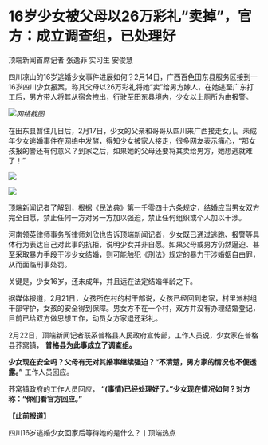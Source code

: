 # 16岁少女被父母以26万彩礼“卖掉”，官方：成立调查组，已处理好

顶端新闻首席记者 张逸菲 实习生 安俊慧

四川凉山的16岁逃婚少女事件进展如何？2月14日，广西百色田东县服务区接到一16岁四川少女报案，称其父母以26万彩礼将她“卖”给男方嫁人，在她逃至广东打工后，男方带人将其从宿舍拽出，行驶至田东县境内，少女以上厕所为由报警。

![](https://inews.gtimg.com/newsapp_bt/0/15681588975/1000)_网络截图_

在田东县暂住几日后，2月17日，少女的父亲和哥哥从四川来广西接走女儿。未成年少女逃婚事件在网络中发酵，得知少女被家人接走，很多网友表示痛心，“那女孩报的警还有何意义？到家之后，如果她的父母还要将其卖给男方，她想逃就难了！”

![](https://inews.gtimg.com/newsapp_bt/0/15681588977/1000)

![](https://inews.gtimg.com/newsapp_bt/0/15681588974/1000)

顶端新闻记者了解到，根据《民法典》第一千零四十六条规定，结婚应当男女双方完全自愿，禁止任何一方对另一方加以强迫，禁止任何组织或个人加以干涉。

河南领英律师事务所律师刘欣也告诉顶端新闻记者，少女既已通过逃跑、报警等具体行为表达自己对此事的抗拒，说明少女并非自愿。如果父母或男方仍然逼迫、甚至采取暴力手段干涉少女结婚，则可能触犯《刑法》规定的暴力干涉婚姻自由罪，从而面临刑事处罚。

关键是，少女16岁，还未成年，并且远在法定结婚年龄之下。

据媒体报道，2月21日，女孩所在村的村干部说，女孩已经回到老家，村里派村组干部守护，女孩的安全得到保障。男女方不在一个村，双方并没有办理结婚登记，目前已给双方做思想工作，动员女方家退还彩礼。

2月22日，顶端新闻记者联系普格县人民政府宣传部，工作人员说，少女家在普格县荞窝镇， **普格县为此事成立了调查组。**

**少女现在安全吗？父母有无对其婚事继续强迫？“不清楚，男方家的情况也不便透露。”** 工作人员回应。

荞窝镇政府的工作人员回应， **“(事情)已经处理好了。”少女现在情况如何？对方称：“你们看官方回应。”**

**【此前报道】**

四川16岁逃婚少女回家后等待她的是什么？丨顶端热点

